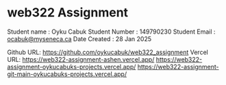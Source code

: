 # web322 Assignment

Student name : Oyku Cabuk
Student Number : 149790230
Student Email : ocabuk@myseneca.ca
Date Created : 28 Jan 2025

Github URL: https://github.com/oykucabuk/web322_assignment
Vercel URL: https://web322-assignment-ashen.vercel.app/
            https://web322-assignment-oykucabuks-projects.vercel.app/
            https://web322-assignment-git-main-oykucabuks-projects.vercel.app/
